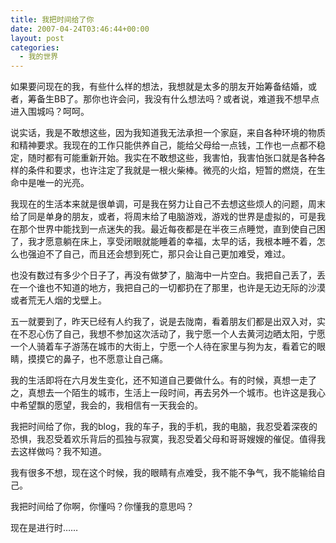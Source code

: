 ```yaml
---
title: 我把时间给了你
date: 2007-04-24T03:46:44+00:00
layout: post
categories:
  - 我的世界
---
```


如果要问现在的我，有些什么样的想法，我想就是太多的朋友开始筹备结婚，或者，筹备生BB了。那你也许会问，我没有什么想法吗？或者说，难道我不想早点进入围城吗？呵呵。

说实话，我是不敢想这些，因为我知道我无法承担一个家庭，来自各种环境的物质和精神要求。我现在的工作只能供养自己，能给父母给一点钱，工作也一点都不稳定，随时都有可能重新开始。我实在不敢想这些，我害怕，我害怕张口就是各种各样的条件和要求，也许注定了我就是一根火柴棒。微亮的火焰，短暂的燃烧，在生命中是唯一的光亮。

我现在的生活本来就是很单调，可是我在努力让自己不去想这些烦人的问题，周末给了同是单身的朋友，或者，将周末给了电脑游戏，游戏的世界是虚拟的，可是我在那个世界中能找到一点迷失的我。最近每夜都是在半夜三点睡觉，直到使自己困了，我才愿意躺在床上，享受闭眼就能睡着的幸福，太早的话，我根本睡不着，怎么也强迫不了自己，而且还会想到死亡，那只会让自己更加难受，难过。
<!--more-->
也没有数过有多少个日子了，再没有做梦了，脑海中一片空白。我把自己丢了，丢在一个谁也不知道的地方，我把自己的一切都扔在了那里，也许是无边无际的沙漠或者荒无人烟的戈壁上。

五一就要到了，昨天已经有人约我了，说是去陇南，看着朋友们都是出双入对，实在不忍心伤了自己，我想不参加这次活动了，我宁愿一个人去黄河边晒太阳，宁愿一个人骑着车子游荡在城市的大街上，宁愿一个人待在家里与狗为友，看着它的眼睛，摸摸它的鼻子，也不愿意让自己痛。

我的生活即将在六月发生变化，还不知道自己要做什么。有的时候，真想一走了之，真想去一个陌生的城市，生活上一段时间，再去另外一个城市。也许这是我心中希望飘的愿望，我会的，我相信有一天我会的。

我把时间给了你，我的blog，我的车子，我的手机，我的电脑，我忍受着深夜的恐惧，我忍受着欢乐背后的孤独与寂寞，我忍受着父母和哥哥嫂嫂的催促。值得我去这样做吗？我不知道。

我有很多不想，现在这个时候，我的眼睛有点难受，我不能不争气，我不能输给自己。

我把时间给了你啊，你懂吗？你懂我的意思吗？

现在是进行时……